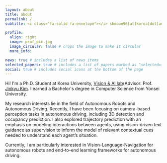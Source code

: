 ```yaml
---
layout: about
title: about
permalink: /
subtitle: <i class="fa-solid fa-envelope"></i> shmoon96[at]korea[dot]ac[dot]kr

profile:
  align: right
  image: prof_pic.jpg
  image_circular: false # crops the image to make it circular
  more_info: 

news: true # includes a list of news items
selected_papers: true # includes a list of papers marked as "selected={true}"
social: true # includes social icons at the bottom of the page
---
```


Hi! I'm a Ph.D. Student at Korea University, [Vision & AI lab](https://visionai.korea.ac.kr/)(Advisor: Prof. [Jinkyu Kim](https://visionai.korea.ac.kr/). I earned a Bachelor's degree in Computer Science from Yonsei University. 

My research interests lie in the field of Autonomous Robots and Autonomous Driving. Recently, I have been focusing on camera-based perception tasks in autonomous driving, including 3D detection and occupancy prediction. I also explored trajectory prediction with an emphasis on modeling interactions between agents, using vision-driven text guidance as supervision to inform the model of relevant contextual cues needed to understand each agent’s situation. 

Currently, I am particularly interested in Vision-Language-Navigation for autonomous robots and end-to-end learning frameworks for autonomous driving.